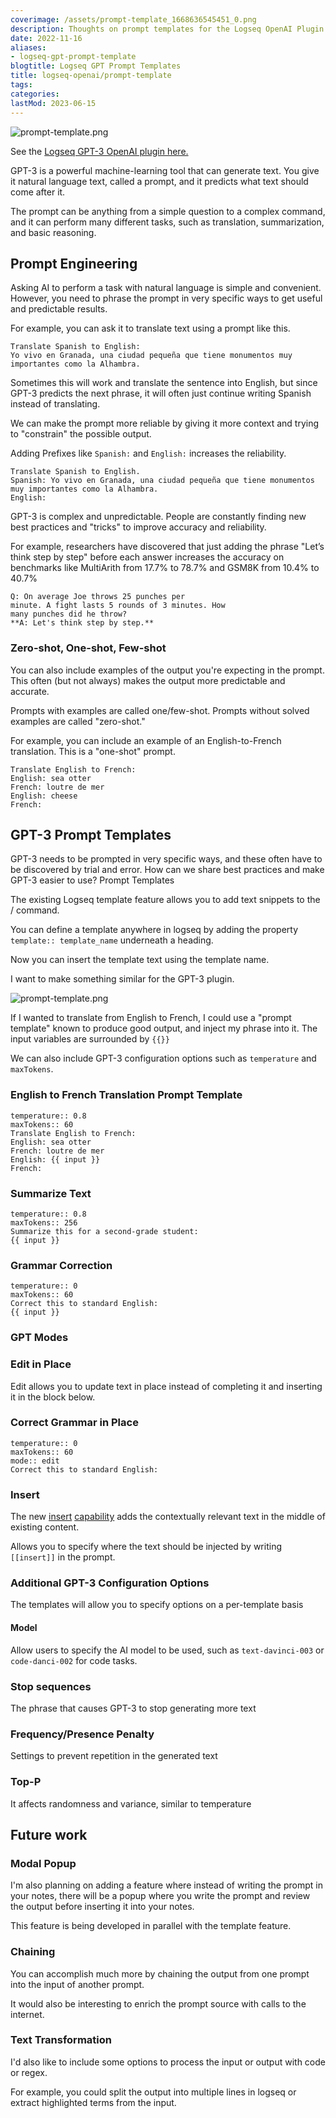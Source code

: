 ```yaml
---
coverimage: /assets/prompt-template_1668636545451_0.png
description: Thoughts on prompt templates for the Logseq OpenAI Plugin
date: 2022-11-16
aliases:
- logseq-gpt-prompt-template
blogtitle: Logseq GPT Prompt Templates
title: logseq-openai/prompt-template
tags:
categories:
lastMod: 2023-06-15
---
```

![prompt-template.png](/assets/prompt-template_1668636545451_0.png)

See the [Logseq GPT-3 OpenAI plugin here.](https://github.com/briansunter/logseq-plugin-gpt3-openai)

GPT-3 is a powerful machine-learning tool that can generate text. You give it natural language text, called a prompt, and it predicts what text should come after it.

The prompt can be anything from a simple question to a complex command, and it can perform many different tasks, such as translation, summarization, and basic reasoning.

## Prompt Engineering

Asking AI to perform a task with natural language is simple and convenient. However, you need to phrase the prompt in very specific ways to get useful and predictable results.

For example, you can ask it to translate text using a prompt like this.

```
Translate Spanish to English:
Yo vivo en Granada, una ciudad pequeña que tiene monumentos muy importantes como la Alhambra.
```

Sometimes this will work and translate the sentence into English, but since GPT-3 predicts the next phrase, it will often just continue writing Spanish instead of translating.

We can make the prompt more reliable by giving it more context and trying to "constrain" the possible output.

Adding Prefixes like `Spanish:` and `English:` increases the reliability.

```
Translate Spanish to English.
Spanish: Yo vivo en Granada, una ciudad pequeña que tiene monumentos muy importantes como la Alhambra.
English:
```

GPT-3 is complex and unpredictable. People are constantly finding new best practices and "tricks" to improve accuracy and reliability.

For example, researchers have discovered that just adding the phrase "Let’s think step by step"  before each answer increases the accuracy on benchmarks like MultiArith from 17.7% to 78.7% and GSM8K from 10.4% to 40.7%

```
Q: On average Joe throws 25 punches per
minute. A fight lasts 5 rounds of 3 minutes. How
many punches did he throw?
**A: Let's think step by step.**
```

### Zero-shot, One-shot, Few-shot

You can also include examples of the output you're expecting in the prompt. This often (but not always) makes the output more predictable and accurate.

Prompts with examples are called one/few-shot. Prompts without solved examples are called "zero-shot."

For example, you can include an example of an English-to-French translation. This is a "one-shot" prompt.

```
Translate English to French:
English: sea otter
French: loutre de mer
English: cheese
French:
```

## GPT-3 Prompt Templates

GPT-3 needs to be prompted in very specific ways, and these often have to be discovered by trial and error. How can we share best practices and make GPT-3 easier to use? Prompt Templates

The existing Logseq template feature allows you to add text snippets to the / command.

You can define a template anywhere in logseq by adding the property `template:: template_name` underneath a heading.

Now you can insert the template text using the template name.

I want to make something similar for the GPT-3 plugin.

![prompt-template.png](/assets/prompt-template_1668636545451_0.png)

If I wanted to translate from English to French, I could use a "prompt template" known to produce good output, and inject my phrase into it. The input variables are surrounded by `{{}}`

We can also include GPT-3 configuration options such as `temperature` and `maxTokens`.

### English to French Translation Prompt Template

```
temperature:: 0.8
maxTokens:: 60
Translate English to French:
English: sea otter
French: loutre de mer
English: {{ input }}
French:
```

### Summarize Text

```
temperature:: 0.8
maxTokens:: 256
Summarize this for a second-grade student:
{{ input }}
```

### Grammar Correction

```
temperature:: 0
maxTokens:: 60
Correct this to standard English:
{{ input }}
```

### GPT Modes

### Edit in Place

Edit allows you to update text in place instead of completing it and inserting it in the block below.

### Correct Grammar in Place

```
temperature:: 0
maxTokens:: 60
mode:: edit
Correct this to standard English:
```

### Insert

The new [insert](https://beta.openai.com/docs/guides/completion/inserting-text) [capability](https://beta.openai.com/docs/guides/code/inserting-code) adds the contextually relevant text in the middle of existing content.

Allows you to specify where the text should be injected by writing `[[insert]]` in the prompt.

### Additional GPT-3 Configuration Options

The templates will allow you to specify options on a per-template basis

#### Model

Allow users to specify the AI model to be used, such as `text-davinci-003` or `code-danci-002` for code tasks.

### Stop sequences

The phrase that causes GPT-3 to stop generating more text

### Frequency/Presence Penalty

Settings to prevent repetition in the generated text

### Top-P

It affects randomness and variance, similar to temperature

## Future work

### Modal Popup

I'm also planning on adding a feature where instead of writing the prompt in your notes, there will be a popup where you write the prompt and review the output before inserting it into your notes.

This feature is being developed in parallel with the template feature.

### Chaining

You can accomplish much more by chaining the output from one prompt into the input of another prompt.

It would also be interesting to enrich the prompt source with calls to the internet.

### Text Transformation

I'd also like to include some options to process the input or output with code or regex.

For example, you could split the output into multiple lines in logseq or extract highlighted terms from the input.
